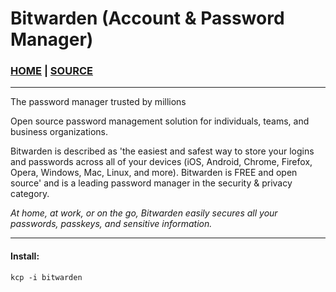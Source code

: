 # Bitwarden (Account & Password Manager)

### [HOME](https://bitwarden.com) | [SOURCE](https://github.com/bitwarden)

___

The password manager trusted by millions

Open source password management solution for individuals, teams, and business organizations.

Bitwarden is described as 'the easiest and safest way to store your logins and passwords across all of your devices (iOS, Android, Chrome, Firefox, Opera, Windows, Mac, Linux, and more). Bitwarden is FREE and open source' and is a leading password manager in the security & privacy category.

*At home, at work, or on the go, Bitwarden easily secures all your passwords, passkeys, and sensitive information.*

___

#### Install:

```
kcp -i bitwarden
```
